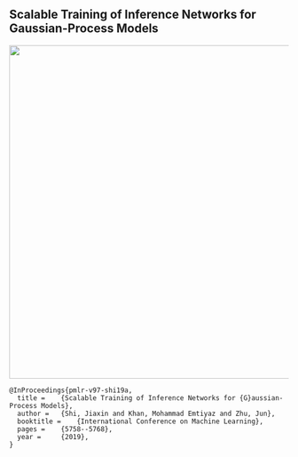 ## Scalable Training of Inference Networks for Gaussian-Process Models


<img src="results/toy/snelson/gpnet.gif" width="600">


```
@InProceedings{pmlr-v97-shi19a,
  title = 	 {Scalable Training of Inference Networks for {G}aussian-Process Models},
  author = 	 {Shi, Jiaxin and Khan, Mohammad Emtiyaz and Zhu, Jun},
  booktitle = 	 {International Conference on Machine Learning},
  pages = 	 {5758--5768},
  year = 	 {2019},
}
```
